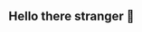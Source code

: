 ## Hello there stranger 👋

<!--
**IDKHowToDev/IDKHowToDev** is a ✨ _special_ ✨ repository because its `README.md` (this file) appears on your GitHub profile.

Here are some ideas to get you started:

- 🔭 I’m currently working on 
- 🌱 I’m currently learning AI and data science

- 🤔 I’m looking for help with some java projects 😄
- 💬 Ask me about app and web develpment

- 😄 Pronouns: he/him
- ⚡ Fun fact: i like to watch anime
-->
